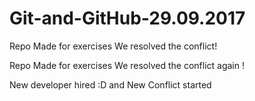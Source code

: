 # Git-and-GitHub-29.09.2017

Repo Made for exercises
We resolved the conflict!



Repo Made for exercises
We resolved the conflict again !

New developer hired :D
and New Conflict started
